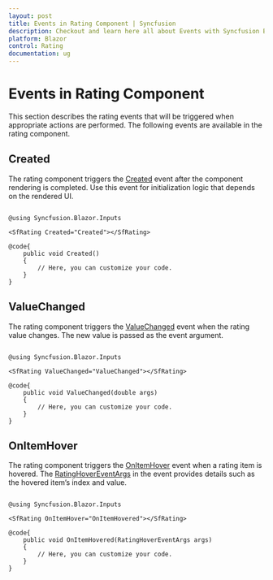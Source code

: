 ```yaml
---
layout: post
title: Events in Rating Component | Syncfusion
description: Checkout and learn here all about Events with Syncfusion Blazor Rating component in Blazor Server App and Blazor WebAssembly App.
platform: Blazor
control: Rating
documentation: ug
---
```


# Events in Rating Component

This section describes the rating events that will be triggered when appropriate actions are performed. The following events are available in the rating component.

## Created

The rating component triggers the [Created](https://help.syncfusion.com/cr/blazor/Syncfusion.Blazor.Inputs.SfRating.html#Syncfusion_Blazor_Inputs_SfRating_Created) event after the component rendering is completed. Use this event for initialization logic that depends on the rendered UI.

```cshtml

@using Syncfusion.Blazor.Inputs

<SfRating Created="Created"></SfRating>

@code{
    public void Created()
    {
        // Here, you can customize your code.
    }
}

```

## ValueChanged

The rating component triggers the [ValueChanged](https://help.syncfusion.com/cr/blazor/Syncfusion.Blazor.Inputs.SfRating.html#Syncfusion_Blazor_Inputs_SfRating_ValueChanged) event when the rating value changes. The new value is passed as the event argument.

```cshtml

@using Syncfusion.Blazor.Inputs

<SfRating ValueChanged="ValueChanged"></SfRating>

@code{
    public void ValueChanged(double args)
    {
        // Here, you can customize your code.
    }
}

```

## OnItemHover

The rating component triggers the [OnItemHover](https://help.syncfusion.com/cr/blazor/Syncfusion.Blazor.Inputs.SfRating.html#Syncfusion_Blazor_Inputs_SfRating_OnItemHover) event when a rating item is hovered. The [RatingHoverEventArgs](https://help.syncfusion.com/cr/blazor/Syncfusion.Blazor.Inputs.RatingHoverEventArgs.html) in the event provides details such as the hovered item’s index and value.

```cshtml

@using Syncfusion.Blazor.Inputs

<SfRating OnItemHover="OnItemHovered"></SfRating>

@code{
    public void OnItemHovered(RatingHoverEventArgs args)
    {
        // Here, you can customize your code.
    }
}

```
